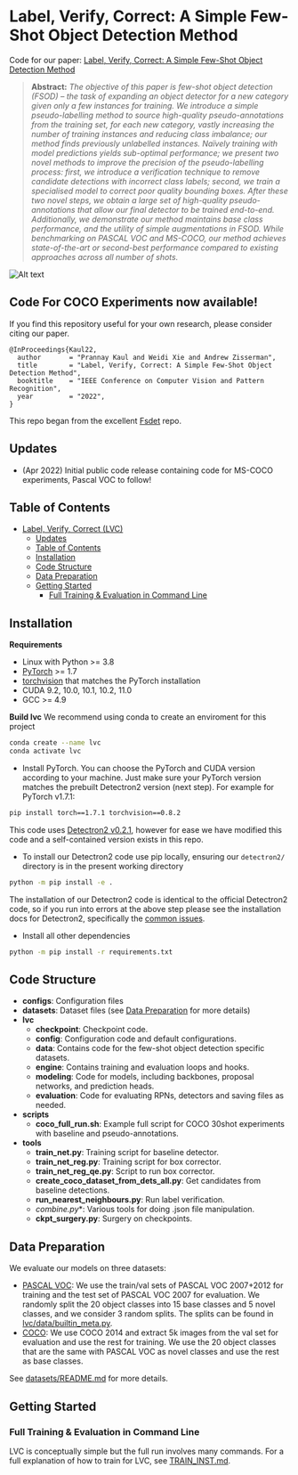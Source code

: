 # Label, Verify, Correct: A Simple Few-Shot Object Detection Method
Code for our paper: [Label, Verify, Correct: A Simple Few-Shot Object Detection Method](https://arxiv.org/abs/2110.06207)

> **Abstract:** *The objective of this paper is few-shot object detection (FSOD)
> – the task of expanding an object detector for a new category given only a few instances for training.
> We introduce a simple pseudo-labelling method to source high-quality pseudo-annotations from the training set,
> for each new category, vastly increasing the number of training instances and reducing class imbalance;
> our method finds previously unlabelled instances.
> Naïvely training with model predictions yields sub-optimal performance;
> we present two novel methods to improve the precision of the pseudo-labelling process:
> first, we introduce a verification technique to remove candidate detections with incorrect class labels;
> second, we train a specialised model to correct poor quality bounding boxes.
> After these two novel steps, we obtain a large set of high-quality pseudo-annotations that allow our final detector to be trained end-to-end. Additionally, we demonstrate our method maintains base class performance,
> and the utility of simple augmentations in FSOD.
> While benchmarking on PASCAL VOC and MS-COCO,
> our method achieves state-of-the-art or second-best performance compared to existing approaches across all number of shots.*

![Alt text](/assets/main_img.png)

## Code For COCO Experiments now available!

If you find this repository useful for your own research, please consider citing our paper.
```angular2html
@InProceedings{Kaul22,
  author       = "Prannay Kaul and Weidi Xie and Andrew Zisserman",
  title        = "Label, Verify, Correct: A Simple Few-Shot Object Detection Method",
  booktitle    = "IEEE Conference on Computer Vision and Pattern Recognition",
  year         = "2022",
}
```

This repo began from the excellent [Fsdet](https://github.com/ucbdrive/few-shot-object-detection) repo.

## Updates
- (Apr 2022) Initial public code release containing code for MS-COCO experiments, Pascal VOC to follow!

## Table of Contents
- [Label, Verify, Correct (LVC)](#label-verify-correct-a-simple-few-shot-object-detection-method)
    - [Updates](#updates)
    - [Table of Contents](#table-of-contents)
    - [Installation](#installation)
    - [Code Structure](#code-structure)
    - [Data Preparation](#data-preparation)
    - [Getting Started](#getting-started)
        - [Full Training & Evaluation in Command Line](#full-training--evaluation-in-command-line)

## Installation

**Requirements**

* Linux with Python >= 3.8
* [PyTorch](https://pytorch.org/get-started/locally/) >= 1.7
* [torchvision](https://github.com/pytorch/vision/) that matches the PyTorch installation
* CUDA 9.2, 10.0, 10.1, 10.2, 11.0
* GCC >= 4.9

**Build lvc**
We recommend using conda to create an enviroment for this project
```bash
conda create --name lvc
conda activate lvc
```
* Install PyTorch. You can choose the PyTorch and CUDA version according to your machine.
Just make sure your PyTorch version matches the prebuilt Detectron2 version (next step).
For example for PyTorch v1.7.1:
```bash
pip install torch==1.7.1 torchvision==0.8.2
```
This code uses [Detectron2 v0.2.1](https://github.com/facebookresearch/detectron2/releases/tag/v0.2.1), however for ease
we have modified this code and a self-contained version exists in this repo.

* To install our Detectron2 code use pip locally, ensuring our `detectron2/` directory is in the present working directory
```bash
python -m pip install -e .
```
The installation of our Detectron2 code is identical to the official Detectron2 code,
so if you run into errors at the above step please see the installation docs for Detectron2,
specifically the [common issues](https://github.com/facebookresearch/detectron2/blob/main/INSTALL.md#common-installation-issues).

* Install all other dependencies
```bash
python -m pip install -r requirements.txt
```

## Code Structure
- **configs**: Configuration files
- **datasets**: Dataset files (see [Data Preparation](#data-preparation) for more details)
- **lvc**
  - **checkpoint**: Checkpoint code.
  - **config**: Configuration code and default configurations.
  - **data**: Contains code for the few-shot object detection specific datasets.
  - **engine**: Contains training and evaluation loops and hooks.
  - **modeling**: Code for models, including backbones, proposal networks, and prediction heads.
  - **evaluation**: Code for evaluating RPNs, detectors and saving files as needed.
- **scripts**
  - **coco_full_run.sh**: Example full script for COCO 30shot experiments with baseline and pseudo-annotations.
- **tools**
  - **train_net.py**: Training script for baseline detector.
  - **train_net_reg.py**: Training script for box corrector.
  - **train_net_reg_qe.py**: Script to run box corrector.
  - **create_coco_dataset_from_dets_all.py**: Get candidates from baseline detections.
  - **run_nearest_neighbours.py**: Run label verification.
  - **combine*.py**: Various tools for doing .json file manipulation.
  - **ckpt_surgery.py**: Surgery on checkpoints.


## Data Preparation
We evaluate our models on three datasets:
- [PASCAL VOC](http://host.robots.ox.ac.uk/pascal/VOC/): We use the train/val sets of PASCAL VOC 2007+2012 for training and the test set of PASCAL VOC 2007 for evaluation. We randomly split the 20 object classes into 15 base classes and 5 novel classes, and we consider 3 random splits. The splits can be found in [lvc/data/builtin_meta.py](lvc/data/builtin_meta.py).
- [COCO](http://cocodataset.org/): We use COCO 2014 and extract 5k images from the val set for evaluation and use the rest for training. We use the 20 object classes that are the same with PASCAL VOC as novel classes and use the rest as base classes.

See [datasets/README.md](datasets/README.md) for more details.

## Getting Started
### Full Training & Evaluation in Command Line
LVC is conceptually simple but the full run involves many commands.
For a full explanation of how to train for LVC, see [TRAIN_INST.md](docs/TRAIN_FULL.md).
